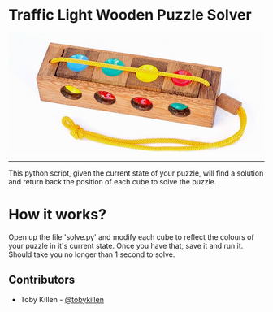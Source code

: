 # Traffic Light Wooden Puzzle Solver


![image info](./images/puzzle.jpg)
<hr>

This python script, given the current state of your puzzle, will find a solution and return back the position of each cube to solve the puzzle. 

# How it works?

Open up the file 'solve.py' and modify each cube to reflect the colours of your puzzle in it's current state. Once you have that, save it and run it. Should take you no longer than 1 second to solve.


## Contributors
- Toby Killen - [@tobykillen](https://github.com/tobykillen)